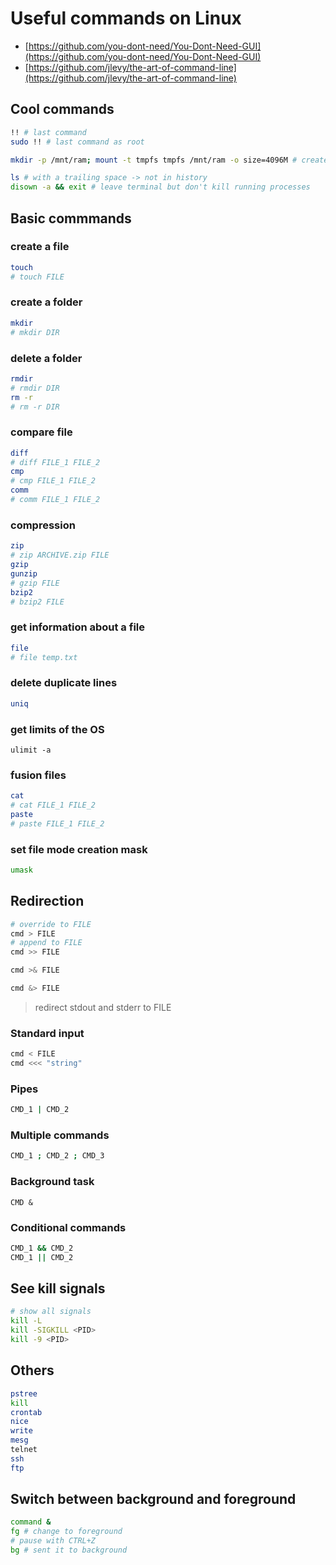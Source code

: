 # Useful commands on Linux

- [https://github.com/you-dont-need/You-Dont-Need-GUI](https://github.com/you-dont-need/You-Dont-Need-GUI)
- [https://github.com/jlevy/the-art-of-command-line](https://github.com/jlevy/the-art-of-command-line)

## Cool commands

```sh
!! # last command
sudo !! # last command as root

mkdir -p /mnt/ram; mount -t tmpfs tmpfs /mnt/ram -o size=4096M # create a ram disk

ls # with a trailing space -> not in history
disown -a && exit # leave terminal but don't kill running processes
```

## Basic commmands

### create a file

```sh
touch
# touch FILE
```

### create a folder

```sh
mkdir
# mkdir DIR
```

### delete a folder

```sh
rmdir
# rmdir DIR
rm -r
# rm -r DIR
```

### compare file

```sh
diff
# diff FILE_1 FILE_2
cmp
# cmp FILE_1 FILE_2
comm
# comm FILE_1 FILE_2
```

### compression

```sh
zip
# zip ARCHIVE.zip FILE
gzip
gunzip
# gzip FILE
bzip2
# bzip2 FILE
```

### get information about a file

```sh
file
# file temp.txt
```

### delete duplicate lines

```sh
uniq
```

### get limits of the OS

```sg
ulimit -a
```

### fusion files

```sh
cat
# cat FILE_1 FILE_2
paste
# paste FILE_1 FILE_2
```

### set file mode creation mask

```sh
umask
```

## Redirection

```sh
# override to FILE
cmd > FILE
# append to FILE
cmd >> FILE
```

```sh
cmd >& FILE
```

```sh
cmd &> FILE
```

> redirect stdout and stderr to FILE

### Standard input

```sh
cmd < FILE
cmd <<< "string"
```

### Pipes

```sh
CMD_1 | CMD_2
```

### Multiple commands

```sh
CMD_1 ; CMD_2 ; CMD_3
```

### Background task

```sg
CMD &
```

### Conditional commands

```sh
CMD_1 && CMD_2
CMD_1 || CMD_2
```

## See kill signals

```sh
# show all signals
kill -L
kill -SIGKILL <PID>
kill -9 <PID>
```

## Others

```sh
pstree
kill
crontab
nice
write
mesg
telnet
ssh
ftp
```

## Switch between background and foreground

```sh
command &
fg # change to foreground
# pause with CTRL+Z
bg # sent it to background
```
